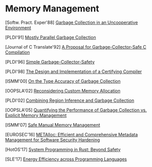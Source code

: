 # Memory Management

[Softw. Pract. Exper'88] [Garbage Collection in an Uncooperative
Environment](https://hboehm.info/spe_gc_paper/preprint.pdf)

[PLDI'91] [Mostly Parallel Garbage
Collection](https://dl.acm.org/doi/10.1145/113446.113459)

[Journal of C Translate'92] [A Proposal for Garbage-Collector-Safe C
Compilation](http://citeseerx.ist.psu.edu/viewdoc/download;jsessionid=7B3956129ED6EC5713B8B849F4F41978?doi=10.1.1.47.432&rep=rep1&type=pdf)

[PLDI'96] [Simple
Garbage-Collector-Safety](https://citeseerx.ist.psu.edu/viewdoc/download?doi=10.1.1.47.3141&rep=rep1&type=pdf)

[PLDI'98] [The Design and Implementation of a Certifying
Compiler](http://citeseerx.ist.psu.edu/viewdoc/download?doi=10.1.1.739.9675&rep=rep1&type=pdf)

[ISMM'00] [On the Type Accuracy of Garbage
Collection](https://www.cs.purdue.edu/homes/hosking/ismm2000/papers/hirzel.pdf)

[OOPSLA'02] [Reconsidering Custom Memory
Allocation](https://people.cs.umass.edu/~emery/pubs/berger-oopsla2002.pdf)

[PLDI'02] [Combining Region Inference and Garbage 
Collection](https://www.researchgate.net/publication/314828995_Combining_region_inference_and_garbage_collection)

[OOPSLA'05] [Quantifying the Performance of Garbage Collection vs. Explicit
Memory Management](https://people.cs.umass.edu/~emery/pubs/gcvsmalloc.pdf)

[ISMM'07] [Safe Manual Memory
Management](https://dl.acm.org/doi/pdf/10.1145/1296907.1296911?casa_token=eYixiMgIfe4AAAAA:5oza6iJATPQhf_evLytZ3QIuPBg5I68Zq3jA3HhkmobST3HpQO51BatP_h_ijD3ZeRMa3y-ScsD4)

[EUROSEC'16] [METAlloc: Efficient and Comprehensive Metadata Management for
Software Security
Hardening](https://www.cs.vu.nl/~giuffrida/papers/eurosec-2016.pdf)

[HotOS'17] [System Programming in Rust: Beyond
Safety](https://www.ics.uci.edu/~aburtsev/doc/crust-hotos17.pdf)

[SLE'17] [Energy Efficiency across Programming
Languages](https://greenlab.di.uminho.pt/wp-content/uploads/2017/09/paperSLE.pdf)
